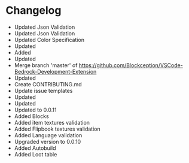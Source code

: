 # Changelog 
- Updated Json Validation
- Updated Json Validation
- Updated Color Specification
- Updated
- Added
- Updated
- Merge branch 'master' of https://github.com/Blockception/VSCode-Bedrock-Development-Extension
- Updated
- Create CONTRIBUTING.md
- Update issue templates
- Updated
- Updated
- Updated to 0.0.11
- Added Blocks
- Added item textures validation
- Added Flipbook textures validation
- Added Language validation
- Upgraded version to 0.0.10
- Added Autobuild
- Added Loot table